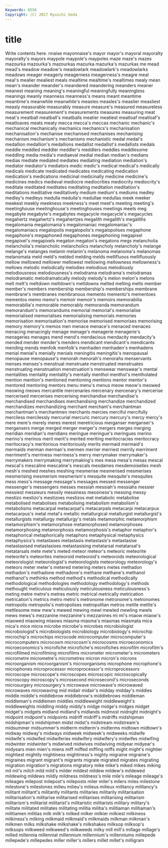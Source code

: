 ```yaml
---
Keywords: 8556 
Copyright: (C) 2017 Ryuichi Ueda
---
```


# title

Write contents here.
nnaise mayonnaise's
mayor mayor's mayoral mayoralty mayoralty's mayors maypole maypole's maypoles maze
maze's mazes mazourka mazourka's mazourkas mazurka mazurka's mazurkas me mead
mead's meadow meadow's meadowlark meadowlark's meadowlarks meadows meager meagerly meagerness
meagerness's meagre meal meal's mealier mealiest meals mealtime mealtime's mealtimes
mealy mean mean's meander meander's meandered meandering meanders meaner meanest
meaning meaning's meaningful meaningfully meaningless meanings meanly meanness meanness's means
meant meantime meantime's meanwhile meanwhile's measles measles's measlier measliest measly
measurable measurably measure measure's measured measureless measurement measurement's measurements measures
measuring meat meat's meatball meatball's meatballs meatier meatiest meatloaf meatloaf's
meatloaves meats meaty mecca mecca's meccas mechanic mechanic's mechanical mechanically
mechanics mechanics's mechanisation mechanisation's mechanise mechanised mechanises mechanising mechanism mechanism's
mechanisms mechanistic medal medal's medallion medallion's medallions medallist medallist's medallists
medals meddle meddled meddler meddler's meddlers meddles meddlesome meddling media
media's mediaeval medial median median's medians medias mediate mediated mediates
mediating mediation mediation's mediator mediator's mediators medic medic's medical medical's
medically medicals medicate medicated medicates medicating medication medication's medications medicinal
medicinally medicine medicine's medicines medics medieval mediocre mediocrities mediocrity mediocrity's
meditate meditated meditates meditating meditation meditation's meditations meditative meditatively medium
medium's mediums medley medley's medleys medulla medulla's medullae medullas meek
meeker meekest meekly meekness meekness's meet meet's meeting meeting's meetinghouse
meetinghouse's meetinghouses meetings meets meg megabyte megabyte's megabytes megacycle megacycle's
megacycles megahertz megahertz's megahertzes megalith megalith's megaliths megalomania megalomania's megalomaniac
megalomaniac's megalomaniacs megalopolis megalopolis's megalopolises megaphone megaphone's megaphoned megaphones megaphoning
megapixel megapixel's megapixels megaton megaton's megatons megs melancholia melancholia's melancholic
melancholics melancholy melancholy's melange melange's melanges melanin melanin's melanoma melanoma's
melanomas melanomata meld meld's melded melding melds mellifluous mellifluously mellow
mellowed mellower mellowest mellowing mellowness mellowness's mellows melodic melodically melodies
melodious melodiously melodiousness melodiousness's melodrama melodrama's melodramas melodramatic melodramatically melody
melody's melon melon's melons melt melt's meltdown meltdown's meltdowns melted
melting melts member member's members membership membership's memberships membrane membrane's
membranes membranous memento memento's mementoes mementos memo memo's memoir memoir's
memoirs memorabilia memorabilia's memorable memorably memoranda memorandum memorandum's memorandums memorial
memorial's memorialise memorialised memorialises memorialising memorials memories memorisation memorisation's memorise
memorised memorises memorising memory memory's memos men menace menace's menaced
menaces menacing menacingly menage menage's menagerie menagerie's menageries menages mend
mend's mendacious mendacity mendacity's mended mender mender's menders mendicant mendicant's
mendicants mending mends menfolk menfolk's menhaden menhaden's menhadens menial menial's
menially menials meningitis meningitis's menopausal menopause menopause's menorah menorah's menorahs
menservants menses menses's menstrual menstruate menstruated menstruates menstruating menstruation menstruation's
menswear menswear's mental mentalities mentality mentality's mentally menthol menthol's mentholated
mention mention's mentioned mentioning mentions mentor mentor's mentored mentoring mentors
menu menu's menus meow meow's meowed meowing meows mercantile mercenaries
mercenary mercenary's mercerise mercerised mercerises mercerising merchandise merchandise's merchandised merchandises
merchandising merchandize merchandized merchandizes merchandizing merchant merchant's merchantman merchantman's merchantmen
merchants mercies merciful mercifully merciless mercilessly mercurial mercuric mercury mercury's
mercy mercy's mere mere's merely meres merest meretricious merganser merganser's
mergansers merge merged merger merger's mergers merges merging meridian meridian's
meridians meringue meringue's meringues merino merino's merinos merit merit's merited
meriting meritocracies meritocracy meritocracy's meritorious meritoriously merits mermaid mermaid's mermaids
merman merman's mermen merrier merriest merrily merriment merriment's merriness merriness's
merry merrymaker merrymaker's merrymakers merrymaking merrymaking's mes mesa mesa's mesas
mescal mescal's mescaline mescaline's mescals mesdames mesdemoiselles mesh mesh's meshed
meshes meshing mesmerise mesmerised mesmerises mesmerising mesmerism mesmerism's mesquite mesquite's
mesquites mess mess's message message's messages messed messenger messenger's messengers
messes messiah messiah's messiahs messier messiest messieurs messily messiness messiness's
messing messy mestizo mestizo's mestizoes mestizos met metabolic metabolise metabolised
metabolises metabolising metabolism metabolism's metabolisms metacarpal metacarpal's metacarpals metacarpi metacarpus
metacarpus's metal metal's metallic metallurgical metallurgist metallurgist's metallurgists metallurgy metallurgy's
metals metamorphic metamorphism metamorphism's metamorphose metamorphosed metamorphoses metamorphosing metamorphosis metamorphosis's
metaphor metaphor's metaphorical metaphorically metaphors metaphysical metaphysics metaphysics's metastases metastasis
metastasis's metastasise metastasised metastasises metastasising metatarsal metatarsal's metatarsals mete mete's
meted meteor meteor's meteoric meteorite meteorite's meteorites meteoroid meteoroid's meteoroids
meteorological meteorologist meteorologist's meteorologists meteorology meteorology's meteors meter meter's metered
metering meters metes methadon methadon's methadone methadone's methane methane's methanol
methanol's methinks method method's methodical methodically methodological methodologies methodology methodology's
methods methought meticulous meticulously meticulousness meticulousness's meting metre metre's metres
metric metrical metrically metrication metrication's metrics metro metro's metronome metronome's
metronomes metropolis metropolis's metropolises metropolitan metros mettle mettle's mettlesome mew
mew's mewed mewing mewl mewled mewling mewls mews mews's mezzanine
mezzanine's mezzanines mi mi's miaow miaow's miaowed miaowing miaows miasma
miasma's miasmas miasmata mica mica's mice micra microbe microbe's microbes
microbiologist microbiologist's microbiologists microbiology microbiology's microchip microchip's microchips microcode microcomputer
microcomputer's microcomputers microcosm microcosm's microcosms microeconomics microeconomics's microfiche microfiche's microfiches
microfilm microfilm's microfilmed microfilming microfilms micrometer micrometer's micrometers micrometre micrometre's
micrometres micron micron's microns microorganism microorganism's microorganisms microphone microphone's microphones
microprocessor microprocessor's microprocessors microscope microscope's microscopes microscopic microscopically microscopy microscopy's
microsecond microsecond's microseconds microsurgery microsurgery's microwave microwave's microwaved microwaves microwaving
mid midair midair's midday midday's middies middle middle's middlebrow middlebrow's
middlebrows middleman middleman's middlemen middles middleweight middleweight's middleweights middling middy
middy's midge midge's midges midget midget's midgets midland midland's midlands
midmost midnight midnight's midpoint midpoint's midpoints midriff midriff's midriffs midshipman
midshipman's midshipmen midst midst's midstream midstream's midsummer midsummer's midterm midterm's
midterms midtown midtown's midway midway's midways midweek midweek's midweeks midwife
midwife's midwifed midwiferies midwifery midwifery's midwifes midwifing midwinter midwinter's midwived
midwives midwiving midyear midyear's midyears mien mien's miens miff miffed
miffing miffs might might's mightier mightiest mightily mightiness mightiness's mighty
migraine migraine's migraines migrant migrant's migrants migrate migrated migrates migrating
migration migration's migrations migratory mike mike's miked mikes miking mil
mil's milch mild mild's milder mildest mildew mildew's mildewed mildewing
mildews mildly mildness mildness's mile mile's mileage mileage's mileages milepost
milepost's mileposts miler miler's milers miles milestone milestone's milestones milieu
milieu's milieus milieux militancy militancy's militant militant's militantly militants militaries
militarily militarisation militarisation's militarise militarised militarises militarising militarism militarism's militarist
militarist's militaristic militarists military military's militate militated militates militating militia
militia's militiaman militiaman's militiamen militias milk milk's milked milker milkier
milkiest milkiness milkiness's milking milkmaid milkmaid's milkmaids milkman milkman's milkmen
milks milkshake milkshake's milkshakes milksop milksop's milksops milkweed milkweed's milkweeds
milky mill mill's millage millage's milled millennia millennial millennium millennium's
millenniums millepede millepede's millepedes miller miller's millers millet millet's milligram
